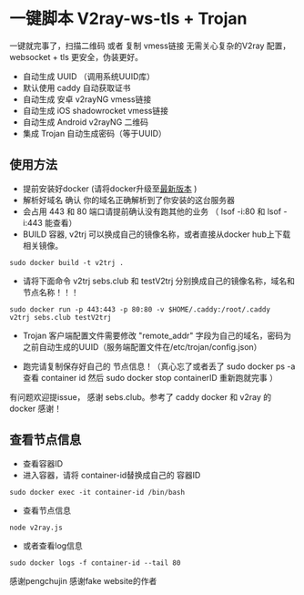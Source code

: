 # 一键脚本 V2ray-ws-tls + Trojan 

一键就完事了，扫描二维码 或者 复制 vmess链接 无需关心复杂的V2ray 配置，websocket + tls 更安全，伪装更好。

* 自动生成 UUID （调用系统UUID库）
* 默认使用 caddy 自动获取证书
* 自动生成 安卓 v2rayNG vmess链接
* 自动生成 iOS shadowrocket vmess链接
* 自动生成 Android v2rayNG 二维码
* 集成 Trojan 自动生成密码（等于UUID）

## 使用方法

 * 提前安装好docker (请将docker升级至[最新版本](https://blog.csdn.net/jeikerxiao/article/details/83628833) )
 * 解析好域名 确认 你的域名正确解析到了你安装的这台服务器
 * 会占用 443 和 80 端口请提前确认没有跑其他的业务 （ lsof -i:80 和 lsof -i:443 能查看）
 * BUILD 容器, v2trj 可以换成自己的镜像名称，或者直接从docker hub上下载相关镜像。

```
sudo docker build -t v2trj .
```

 * 请将下面命令 v2trj sebs.club 和 testV2trj 分别换成自己的镜像名称，域名和节点名称！！！

```
sudo docker run -p 443:443 -p 80:80 -v $HOME/.caddy:/root/.caddy  v2trj sebs.club testV2trj
```

 * Trojan 客户端配置文件需要修改 "remote_addr" 字段为自己的域名，密码为之前自动生成的UUID（服务端配置文件在/etc/trojan/config.json）

 * 跑完请复制保存好自己的 节点信息！（真心忘了或者丢了 sudo docker ps -a 查看 container id 然后 sudo docker stop containerID 重新跑就完事 ）

有问题欢迎提issue， 感谢 sebs.club。参考了 caddy docker 和 v2ray 的 docker 感谢！

## 查看节点信息

 * 查看容器ID
 * 进入容器，请将 container-id替换成自己的 容器ID

```
sudo docker exec -it container-id /bin/bash
```
 * 查看节点信息

```
node v2ray.js
```

 * 或者查看log信息
```
sudo docker logs -f container-id --tail 80
```

感谢pengchujin 感谢fake website的作者
